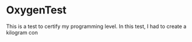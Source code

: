 # OxygenTest
This is a test to certify my programming level. In this test, I had to create a kilogram con                     
   
